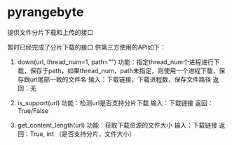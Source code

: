 # pyrangebyte
提供文件分片下载和上传的接口

暂时已经完成了分片下载的接口
供第三方使用的API如下：
  1.  down(url, thread_num=1, path="") 
      功能：指定thread_num个进程进行下载，保存于path，如果thread_num，path未指定，则使用一个进程下载，保存跟url尾部一致的文件名
      输入：下载链接，下载进程数，保存文件路径
      返回：无
      
  2.  is_support(url)
      功能：检测url是否支持分片下载
      输入：下载链接
      返回：True/False
  3.  get_content_length(url)
      功能：获取下载资源的文件大小
      输入：下载链接
      返回：True, int   （是否支持分片，文件大小）
